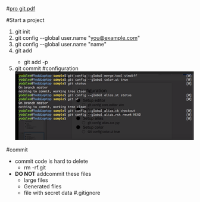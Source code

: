 
#[pro git.pdf](http://git.oschina.net/progit/)

#Start a project
1. git init
2. git config --global user.name "you@example.com"
2. git config --global user.name "name"
2. git add <file>
    * git add -p
3. git commit
#configuration
![configuration ](/assets/QQ图片20180315141641.png)

#commit 
* commit code is hard to delete 
    * rm -rf.git
* **DO NOT** addcommit these files
    * large files
    * Generated files 
    * file with secret data
#.gitignore




